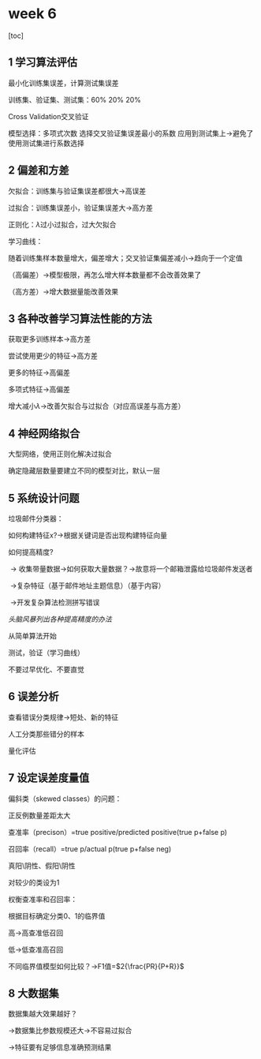 # week 6

[toc]

## 1 学习算法评估

最小化训练集误差，计算测试集误差

训练集、验证集、测试集：60% 20% 20%

Cross Validation交叉验证 

模型选择：多项式次数  选择交叉验证集误差最小的系数 应用到测试集上->避免了使用测试集进行系数选择



## 2 偏差和方差

欠拟合：训练集与验证集误差都很大->高误差

过拟合：训练集误差小，验证集误差大->高方差



正则化：$\lambda$过小过拟合，过大欠拟合



学习曲线：

随着训练集样本数量增大，偏差增大；交叉验证集偏差减小->趋向于一个定值

（高偏差）->模型极限，再怎么增大样本数量都不会改善效果了

（高方差）->增大数据量能改善效果



## 3 各种改善学习算法性能的方法

获取更多训练样本->高方差

尝试使用更少的特征->高方差

更多的特征->高偏差

多项式特征->高偏差

增大减小$\lambda$->改善欠拟合与过拟合（对应高误差与高方差）



## 4 神经网络拟合

大型网络，使用正则化解决过拟合

确定隐藏层数量要建立不同的模型对比，默认一层



## 5 系统设计问题

垃圾邮件分类器：

如何构建特征x?->根据关键词是否出现构建特征向量

如何提高精度?

​	-> 收集带量数据->如何获取大量数据？->故意将一个邮箱泄露给垃圾邮件发送者

​	->复杂特征（基于邮件地址主题信息）（基于内容）

​	->开发复杂算法检测拼写错误

_头脑风暴列出各种提高精度的办法_

从简单算法开始

测试，验证（学习曲线）

不要过早优化、不要直觉

## 6 误差分析

查看错误分类规律->短处、新的特征

人工分类那些错分的样本

量化评估



## 7 设定误差度量值

偏斜类（skewed classes）的问题：

正反例数量差距太大

查准率（precison）=true positive/predicted positive(true p+false p)

召回率（recall）=true p/actual p(true p+false neg)

真阳\阴性、假阳\阴性

对较少的类设为1



权衡查准率和召回率：

根据目标确定分类0、1的临界值

高->高查准低召回

低->低查准高召回



不同临界值模型如何比较？->F1值=$2{\frac{PR}{P+R}}$



## 8 大数据集

数据集越大效果越好？

->数据集比参数规模还大->不容易过拟合

->特征要有足够信息准确预测结果